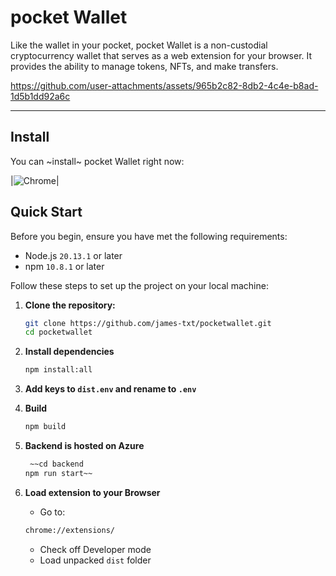 # pocket Wallet

Like the wallet in your pocket, pocket Wallet is a non-custodial cryptocurrency wallet that serves as a web extension for your browser. 
It provides the ability to manage tokens, NFTs, and make transfers.

https://github.com/user-attachments/assets/965b2c82-8db2-4c4e-b8ad-1d5b1dd92a6c

<hr />

## Install

You can ~install~ pocket Wallet right now:

|![Chrome](https://raw.github.com/alrra/browser-logos/master/src/chrome/chrome_48x48.png)|

## Quick Start

Before you begin, ensure you have met the following requirements:

- Node.js `20.13.1` or later
- npm `10.8.1` or later

Follow these steps to set up the project on your local machine:

1. **Clone the repository:**

   ```bash
   git clone https://github.com/james-txt/pocketwallet.git
   cd pocketwallet

2. **Install dependencies**

   ```bash
   npm install:all

3. **Add keys to `dist.env` and rename to `.env`**

4. **Build**

   ```bash
   npm build

5. **Backend is hosted on Azure**

   ```bash
    ~~cd backend
   npm run start~~

6. **Load extension to your Browser**

    - Go to:
     ```bash
     chrome://extensions/
     ```
    - Check off Developer mode
    - Load unpacked `dist` folder
